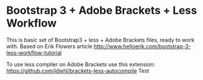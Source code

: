 # Bootstrap 3 + Adobe Brackets + Less Workflow 

This is basic set of Bootstrap3 + less + Adobe Brackets files, ready to work with.
Based on Erik Flowers article http://www.helloerik.com/bootstrap-3-less-workflow-tutorial

To use less compiler on Adobe Brackets use this extension: https://github.com/jdiehl/brackets-less-autocompile
Test